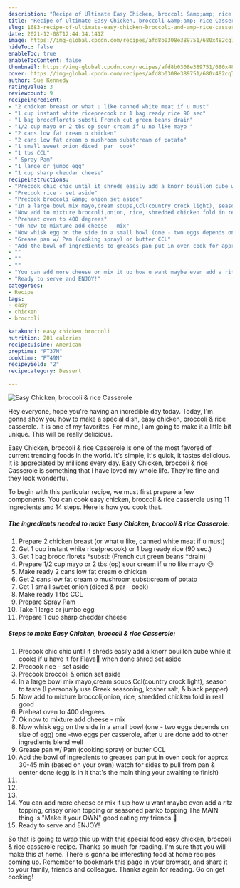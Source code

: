 ```yaml
---
description: "Recipe of Ultimate Easy Chicken, broccoli &amp;amp; rice Casserole"
title: "Recipe of Ultimate Easy Chicken, broccoli &amp;amp; rice Casserole"
slug: 1683-recipe-of-ultimate-easy-chicken-broccoli-and-amp-rice-casserole
date: 2021-12-08T12:44:34.141Z
image: https://img-global.cpcdn.com/recipes/afd8b0308e389751/680x482cq70/easy-chicken-broccoli-rice-casserole-recipe-main-photo.jpg
hideToc: false
enableToc: true
enableTocContent: false
thumbnail: https://img-global.cpcdn.com/recipes/afd8b0308e389751/680x482cq70/easy-chicken-broccoli-rice-casserole-recipe-main-photo.jpg
cover: https://img-global.cpcdn.com/recipes/afd8b0308e389751/680x482cq70/easy-chicken-broccoli-rice-casserole-recipe-main-photo.jpg
author: Sue Kennedy
ratingvalue: 3
reviewcount: 9
recipeingredient:
- "2 chicken breast or what u like canned white meat if u must"
- "1 cup instant white riceprecook or 1 bag ready rice 90 sec"
- "1 bag broccflorets substi French cut green beans drain"
- "1/2 cup mayo or 2 tbs op sour cream if u no like mayo "
- "2 cans low fat cream o chicken"
- "2 cans low fat cream o mushroom substcream of potato"
- "1 small sweet onion diced  par  cook"
- "1 tbs CCL"
- " Spray Pam"
- "1 large or jumbo egg"
- "1 cup sharp cheddar cheese"
recipeinstructions:
- "Precook chic chic until it shreds easily add a knorr bouillon cube while it cooks if u have it for Flava👅 when done shred set aside"
- "Precook rice - set aside"
- "Precook broccoli &amp; onion set aside"
- "In a large bowl mix mayo,cream soups,Ccl(country crock light), season to taste (I personally use Greek seasoning, kosher salt, &amp; black pepper)"
- "Now add to mixture broccoli,onion, rice, shredded chicken fold in real good"
- "Preheat oven to 400 degrees"
- "Ok now to mixture add cheese - mix"
- "Now whisk egg on the side in a small bowl (one - two eggs depends on size of egg) one -two eggs per casserole, after u are done add to other ingredients blend well"
- "Grease pan w/ Pam (cooking spray) or butter CCL"
- "Add the bowl of ingredients to greases pan put in oven cook for approx 30-45 min (based on your oven) watch for sides to pull from pan &amp; center done (egg is in it that&#39;s the main thing your awaiting to finish)"
- ""
- ""
- ""
- "You can add more cheese or mix it up how u want maybe even add a ritz topping, crispy onion topping or seasoned panko topping The MAIN thing is &#34;Make it your OWN&#34; good eating my friends 🍴"
- "Ready to serve and ENJOY!"
categories:
- Recipe
tags:
- easy
- chicken
- broccoli

katakunci: easy chicken broccoli 
nutrition: 201 calories
recipecuisine: American
preptime: "PT37M"
cooktime: "PT49M"
recipeyield: "2"
recipecategory: Dessert

---
```



![Easy Chicken, broccoli &amp; rice Casserole](https://img-global.cpcdn.com/recipes/afd8b0308e389751/680x482cq70/easy-chicken-broccoli-rice-casserole-recipe-main-photo.jpg)

Hey everyone, hope you're having an incredible day today. Today, I'm gonna show you how to make a special dish, easy chicken, broccoli &amp; rice casserole. It is one of my favorites. For mine, I am going to make it a little bit unique. This will be really delicious.

Easy Chicken, broccoli &amp; rice Casserole is one of the most favored of current trending foods in the world. It's simple, it's quick, it tastes delicious. It is appreciated by millions every day. Easy Chicken, broccoli &amp; rice Casserole is something that I have loved my whole life. They're fine and they look wonderful.




To begin with this particular recipe, we must first prepare a few components. You can cook easy chicken, broccoli &amp; rice casserole using 11 ingredients and 14 steps. Here is how you cook that.

<!--inarticleads1-->

##### The ingredients needed to make Easy Chicken, broccoli &amp; rice Casserole:

1. Prepare 2 chicken breast (or what u like, canned white meat if u must)
1. Get 1 cup instant white rice(precook) or 1 bag ready rice (90 sec.)
1. Get 1 bag brocc.florets *substi: (French cut green beans *drain)
1. Prepare 1/2 cup mayo or 2 tbs (op) sour cream if u no like mayo 😕
1. Make ready 2 cans low fat cream o chicken
1. Get 2 cans low fat cream o mushroom subst:cream of potato
1. Get 1 small sweet onion (diced &amp; par - cook)
1. Make ready 1 tbs CCL
1. Prepare  Spray Pam
1. Take 1 large or jumbo egg
1. Prepare 1 cup sharp cheddar cheese




<!--inarticleads2-->

##### Steps to make Easy Chicken, broccoli &amp; rice Casserole:

1. Precook chic chic until it shreds easily add a knorr bouillon cube while it cooks if u have it for Flava👅 when done shred set aside
1. Precook rice - set aside
1. Precook broccoli &amp; onion set aside
1. In a large bowl mix mayo,cream soups,Ccl(country crock light), season to taste (I personally use Greek seasoning, kosher salt, &amp; black pepper)
1. Now add to mixture broccoli,onion, rice, shredded chicken fold in real good
1. Preheat oven to 400 degrees
1. Ok now to mixture add cheese - mix
1. Now whisk egg on the side in a small bowl (one - two eggs depends on size of egg) one -two eggs per casserole, after u are done add to other ingredients blend well
1. Grease pan w/ Pam (cooking spray) or butter CCL
1. Add the bowl of ingredients to greases pan put in oven cook for approx 30-45 min (based on your oven) watch for sides to pull from pan &amp; center done (egg is in it that&#39;s the main thing your awaiting to finish)
1. 
1. 
1. 
1. You can add more cheese or mix it up how u want maybe even add a ritz topping, crispy onion topping or seasoned panko topping The MAIN thing is &#34;Make it your OWN&#34; good eating my friends 🍴
1. Ready to serve and ENJOY!



So that is going to wrap this up with this special food easy chicken, broccoli &amp; rice casserole recipe. Thanks so much for reading. I'm sure that you will make this at home. There is gonna be interesting food at home recipes coming up. Remember to bookmark this page in your browser, and share it to your family, friends and colleague. Thanks again for reading. Go on get cooking!
